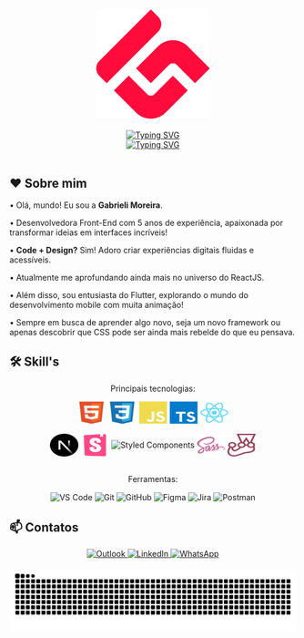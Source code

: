 <div align="center">
  <img src="./logo.png" alt="ilustração de um computador" width="200px">  
  <br>
  <br>
  <a href="https://git.io/typing-svg">
    <img src="https://readme-typing-svg.demolab.com?font=Oliciy+Regular&letterSpacing=0&duration=4000&pause=2000&color=FF0B3C&center=true&vCenter=true&random=true&width=435&height=22&lines=Gabrieli+Moreira" alt="Typing SVG" />
  </a>
  <br>
  <a href="https://git.io/typing-svg">
    <img src="https://readme-typing-svg.demolab.com?font=Segoe+UI&size=16&letterSpacing=0&duration=4000&pause=2000&color=BEBEBE&center=true&vCenter=true&random=true&width=435&height=18&lines=%3CDesenvolvedora+Front-End+%2F%3E" alt="Typing SVG" />
  </a>
</div>
<br>

## ❤ Sobre mim
• Olá, mundo! Eu sou a **Gabrieli Moreira**.

• Desenvolvedora Front-End com 5 anos de experiência, apaixonada por transformar ideias em interfaces incríveis!

• **Code + Design?** Sim! Adoro criar experiências digitais fluidas e acessíveis.

• Atualmente me aprofundando ainda mais no universo do ReactJS.

• Além disso, sou entusiasta do Flutter, explorando o mundo do desenvolvimento mobile com muita animação!

• Sempre em busca de aprender algo novo, seja um novo framework ou apenas descobrir que CSS pode ser ainda mais rebelde do que eu pensava.

## 🛠️ Skill's

<div align="center">
  <p>Principais tecnologias:</p>
  <img align="center" alt="HTML" height="40" width="50" src="https://raw.githubusercontent.com/devicons/devicon/master/icons/html5/html5-original.svg">
  <img align="center" alt="CSS" height="40" width="50" src="https://raw.githubusercontent.com/devicons/devicon/master/icons/css3/css3-original.svg">
  <img align="center" alt="JavaScript" height="40" width="50" src="https://raw.githubusercontent.com/devicons/devicon/master/icons/javascript/javascript-plain.svg">
  <img align="center" alt="TypeScript" height="40" width="50" src="https://raw.githubusercontent.com/devicons/devicon/master/icons/typescript/typescript-original.svg">
  <img align="center" alt="React" height="40" width="50" src="https://raw.githubusercontent.com/devicons/devicon/master/icons/react/react-original.svg">
  <br>
  <br>
  <img align="center" alt="Next.js" height="40" width="50" src="https://raw.githubusercontent.com/devicons/devicon/master/icons/nextjs/nextjs-original.svg">
  <img align="center" alt="Storybook" height="40" width="50" src="https://raw.githubusercontent.com/devicons/devicon/master/icons/storybook/storybook-original.svg">
    <img align="center" alt="Styled Components" height="40" width="50" src="https://raw.githubusercontent.com/styled-components/brand/master/styled-components.png">
    <img align="center" alt="Sass" height="40" width="50" src="https://raw.githubusercontent.com/devicons/devicon/master/icons/sass/sass-original.svg">
  <img align="center" alt="Jest" height="40" width="50" src="https://raw.githubusercontent.com/devicons/devicon/master/icons/jest/jest-plain.svg">
</div>
  
<br>

<div align="center">
  <p>Ferramentas:</p>
  <img align="center" alt="VS Code" height="40" width="40" src="https://www.vectorlogo.zone/logos/visualstudio_code/visualstudio_code-icon.svg">  
  <img align="center" alt="Git" height="40" width="40" src="https://www.vectorlogo.zone/logos/git-scm/git-scm-icon.svg">
  <img align="center" alt="GitHub" height="40" width="40" src="https://www.vectorlogo.zone/logos/github/github-icon.svg">  
  <img align="center" alt="Figma" height="40" width="40" src="https://www.vectorlogo.zone/logos/figma/figma-icon.svg">
  <img align="center" alt="Jira" height="40" width="40" src="https://www.vectorlogo.zone/logos/atlassian_jira/atlassian_jira-icon.svg">
  <img align="center" alt="Postman" height="40" width="40" src="https://www.vectorlogo.zone/logos/getpostman/getpostman-icon.svg">
</div>

## 📫 Contatos

<div align="center">
  <a href="mailto:gabrieli.moreira@outlook.com.br" title="Outlook" target="_blank">
    <img src="https://img.shields.io/badge/-Outlook-2778A3?style=for-the-badge&logo=maildotru&logoColor=white" alt="Outlook"/>
</a>
  <a href="https://www.linkedin.com/in/gabrieli-luisa-moreira-40a4b8159/" title="LinkedIn" target="_blank">
    <img src="https://img.shields.io/badge/-LinkedIn-%230077B5?style=for-the-badge&logo=linkedin&logoColor=white" alt="LinkedIn">
  </a>
  <a href="https://wa.me/5516997345580" title="WhatsApp" target="_blank">
    <img src="https://img.shields.io/badge/-WhatsApp-25d366?style=for-the-badge&logo=whatsapp&logoColor=white" alt="WhatsApp"/>
  </a>
</div>

<br>
<div align="center">
  <img src="https://raw.githubusercontent.com/gabrielimoreira/gabrielimoreira/output/snake.svg" alt="Snake animation" />
</div>
